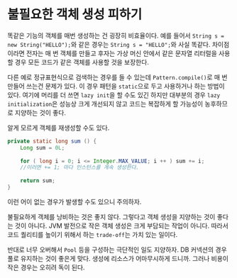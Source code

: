 # 불필요한 객체 생성 피하기 

똑같은 기능의 객체를 매번 생성하는 건 굉장히 비효율이다. 예를 들어서 `String s = new String("HELLO");`와 같은 경우는 `String s = "HELLO";`와
사실 똑같다. 차이점이라면 전자는 매 번 객체를 만들고 후자는 가상 머신 안에서 같은 문자열 리터럴을 사용할 경우 모든 코드가 같은 객체를 사용할 것을 보장한다.

다른 예로 정규표현식으로 검색하는 경우를 들 수 있는데 `Pattern.compile()`로 매 번 만들어 쓰는건 문제가 있다. 이 경우 패턴을 `static`으로 두고 사용하거나 하는
방법이 있다. 여기에 머리를 더 쓰면 `lazy init`을 할 수도 있긴 하지만 대부분의 경우 `lazy initialization`은 성능상 크게 개선되지 않고 코드는 복잡하게
할 가능성이 농후하므로 지양하는 것이 좋다. 

알게 모르게 객체를 재생성할 수도 있다. 

```java
private static long sum () {
    Long sum = 0L;
    
    for ( long i = 0; i <= Integer.MAX_VALUE; i ++ ) sum += i;
    //이러면 += 1; 마다 인스턴스를 계속 생성한다.
    
    return sum;
}
```

이런 어이 없는 경우가 발생할 수도 있으니 주의하자.

불필요하게 객체를 낭비하는 것은 좋지 않다. 그렇다고 객체 생성을 지양하는 것이 좋다는 것이 아니다. JVM 발전으로 작은 객체 생성은 크게 부담되는 작업이 아니다.
따라서 코드 퀄리티를 높이기 위해서 하는 `trade-off`는 가치 있는 일이다.

반대로 너무 오버해서 `Pool` 등을 구성하는 극단적인 일도 지양하자. DB 커넥션의 경우 풀로 유지하는 것이 좋은게 맞다. 생성에 리소스가 어마무시하게 드니까. 
그러나 비용이 작은 경우는 오히려 독이 된다. 